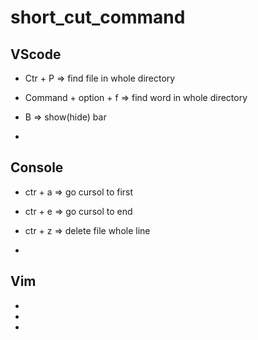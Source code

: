# short_cut_command

## VScode

* Ctr + P => find file in whole directory  

*  Command + option + f => find word in whole directory

* B => show(hide) bar

* 

## Console

* ctr + a => go cursol to first

* ctr + e => go cursol to end

* ctr + z => delete file whole line

* 

## Vim

* 
 
*

*

